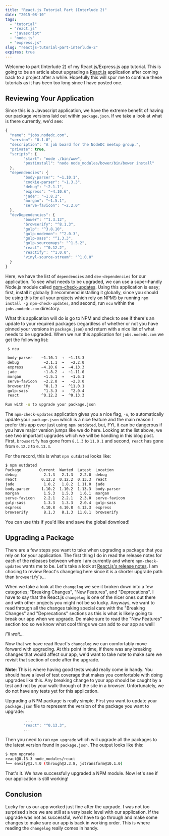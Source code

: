 ```yaml
---
title: "React.js Tutorial Part (Interlude 2)"
date: "2015-08-10"
tags:
  - "tutorial"
  - "react.js"
  - "javascript"
  - "node.js"
  - "express.js"
slug: "reactjs-tutorial-part-interlude-2"
expires: true
---
```


Welcome to part (Interlude 2) of my React.js/Express.js app tutorial. This is going to be an article about upgrading a [React.js](http://facebook.github.io/react/) application after coming back to a project after a while. Hopefully this will spur me to continue these tutorials as it has been too long since I have posted one.

## Reviewing Your Application

Since this is a Javascript application, we have the extreme benefit of having our package versions laid out within `package.json`. If we take a look at what is there currently, we'd see:

```javascript
{
  "name": "jobs.nodedc.com",
  "version": "0.1.0",
  "description": "A job board for the NodeDC meetup group.",
  "private": true,
  "scripts": {
        "start": "node ./bin/www",
        "postinstall": "node node_modules/bower/bin/bower install"
  },
  "dependencies": {
        "body-parser": "~1.10.1",
        "cookie-parser": "~1.3.3",
        "debug": "~2.1.1",
        "express": "~4.10.6",
        "jade": "~1.8.2",
        "morgan": "~1.5.1",
        "serve-favicon": "~2.2.0"
  },
  "devDependencies": {
        "bower": "^1.3.12",
        "browserify": "^8.1.3",
        "gulp": "^3.8.10",
        "gulp-nodemon": "^2.0.3",
        "gulp-sass": "^1.3.3",
        "gulp-sourcemaps": "^1.5.2",
        "react": "^0.12.2",
        "reactify": "^1.0.0",
        "vinyl-source-stream": "^1.0.0"
  }
}
```

Here, we have the list of `dependencies` and `dev-dependencies` for our application. To see what needs to be upgraded, we can use a super-handly Node.js module called [npm-check-updates](https://www.npmjs.com/package/npm-check-updates). Using this application is easy; first, install it globally (I recommend installing it globally, since you should be using this for all your projects which rely on NPM!) by running `npm install -g npm-check-updates`, and second, run `ncu` within the `jobs.nodedc.com` directory.

What this application will do is go to NPM and check to see if there's an update to your required packages (regardless of whether or not you have pinned your versions in `package.json`) and return with a nice list of what needs to be upgraded. When we run this application for `jobs.nodedc.com` we get the following list:

```bash
 $ ncu

 body-parser    ~1.10.1  →  ~1.13.3
 debug           ~2.1.1  →   ~2.2.0
 express        ~4.10.6  →  ~4.13.3
 jade            ~1.8.2  →  ~1.11.0
 morgan          ~1.5.1  →   ~1.6.1
 serve-favicon   ~2.2.0  →   ~2.3.0
 browserify      ^8.1.3  →  ^11.0.1
 gulp-sass       ^1.3.3  →   ^2.0.4
 react          ^0.12.2  →  ^0.13.3

Run with -u to upgrade your package.json
```

The `npm-check-updates` application gives you a nice flag, `-u`, to automatically update your `package.json` which is a nice feature and the main reason I prefer this app over just using `npm outdated`, but, FYI, it can be dangerous if you have major version jumps like we do here. Looking at the list above, we see two important upgrades which we will be handling in this blog post. First, `browserify` has gone from `8.1.3` to `11.0.1` and second, `react` has gone from `0.12.2` to `0.13.3`.

For the record, this is what `npm outdated` looks like:

```bash
$ npm outdated
Package        Current  Wanted  Latest  Location
debug            2.1.3   2.1.3   2.2.0  debug
react           0.12.2  0.12.2  0.13.3  react
jade             1.8.2   1.8.2  1.11.0  jade
body-parser     1.10.2  1.10.2  1.13.3  body-parser
morgan           1.5.3   1.5.3   1.6.1  morgan
serve-favicon    2.2.1   2.2.1   2.3.0  serve-favicon
gulp-sass        1.3.3   1.3.3   2.0.4  gulp-sass
express         4.10.8  4.10.8  4.13.3  express
browserify       8.1.3   8.1.3  11.0.1  browserify
```

You can use this if you'd like and save the global download!

## Upgrading a Package

There are a few steps you want to take when upgrading a package that you rely on for your application. The first thing I do in read the release notes for each of the releases between where I am currently and where `npm-check-updates` wants me to be. Let's take a look at [React.js's release notes](https://github.com/facebook/react/blob/master/CHANGELOG.md). I am chosing to review React's changelog here since it is a shorter upgrade path than `browserify`'s...

When we take a look at the `changelog` we see it broken down into a few categories; "Breaking Changes", "New Features", and "Deprecations". I have to say that the React.js `changelog` is one of the nicer ones out there and with other projects you might not be so lucky. Anyways, we want to read through all the changes taking special care with the "Breaking Changes" and "Deprecations" sections as this is what is likely going to break our app when we upgrade. Do make sure to read the "New Features" section too so we know what cool things we can add to our app as well!

_I'll wait..._

Now that we have read React's `changelog` we can comfortably move forward with upgrading. At this point in time, if there was any breaking changes that would affect our app, we'd want to take note to make sure we revisit that section of code after the upgrade.

**Note**: This is where having good tests would really come in handy. You should have a level of test coverage that makes you comfortable with doing upgrades like this. Any breaking change to your app should be caught by a test and not by your walk-through of the site in a browser. Unfortunately, we do not have any tests yet for this application.

Upgrading a NPM package is really simple. First you want to update your `package.json` file to represent the version of the package you want to upgrade:

```javascript
		 ...
        "react": "^0.13.3",
        ...
```

Then you need to run `npm upgrade` which will upgrade all the packages to the latest version found in `package.json`. The output looks like this:

```bash
$ npm upgrade
react@0.13.3 node_modules/react
└── envify@3.4.0 (through@2.3.8, jstransform@10.1.0)
```

That's it. We have successfully upgraded a NPM module. Now let's see if our application is still working!

## Conclusion

Lucky for us our app worked just fine after the upgrade. I was not too surprised since we are still at a very basic level with our application. If the upgrade was not as successful, we'd have to go through and make some changes to make sure our app is back in working order. This is where reading the `changelog` really comes in handy.
